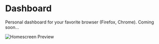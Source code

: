 # Dashboard

Personal dashboard for your favorite browser (Firefox, Chrome). Coming soon...

![Homescreen Preview](https://github.com/kchimbo/homescreen/blob/master/screenshot-osamufujimoto.com-2017-11-26-16-14-54.png)
